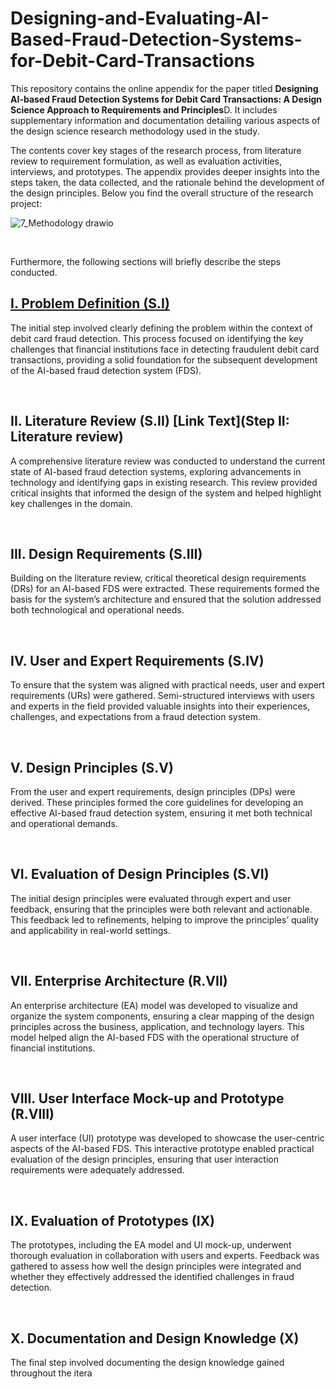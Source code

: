 # Designing-and-Evaluating-AI-Based-Fraud-Detection-Systems-for-Debit-Card-Transactions

This repository contains the online appendix for the paper titled <b>Designing AI-based Fraud Detection Systems for Debit Card Transactions: A Design Science Approach to Requirements and Principles</b>D. It includes supplementary information and documentation detailing various aspects of the design science research methodology used in the study. <p></p> 
The contents cover key stages of the research process, from literature review to requirement formulation, as well as evaluation activities, interviews, and prototypes. The appendix provides deeper insights into the steps taken, the data collected, and the rationale behind the development of the design principles. Below you find the overall structure of the research project: <p></p> 

![7_Methodology drawio](https://github.com/user-attachments/assets/e6619d07-66cf-44a4-8fe7-5daac675eaed) <p></p> 

<br> 

Furthermore, the following sections will briefly describe the steps conducted.
 

## [I. Problem Definition (S.I)](https://github.com/ValentinKranz/Designing-and-Evaluating-AI-Based-Fraud-Detection-Systems-for-Debit-Card-Transactions/tree/1cdf33c8031b8fc50b09d2e8c0f29552f1fc8be8/Step%202_%20Literature%20review)
The initial step involved clearly defining the problem within the context of debit card fraud detection. This process focused on identifying the key challenges that financial institutions face in detecting fraudulent debit card transactions, providing a solid foundation for the subsequent development of the AI-based fraud detection system (FDS).

<br>  

## II. Literature Review (S.II) [Link Text](Step II: Literature review)
A comprehensive literature review was conducted to understand the current state of AI-based fraud detection systems, exploring advancements in technology and identifying gaps in existing research. This review provided critical insights that informed the design of the system and helped highlight key challenges in the domain.

<br>  

## III. Design Requirements (S.III)
Building on the literature review, critical theoretical design requirements (DRs) for an AI-based FDS were extracted. These requirements formed the basis for the system’s architecture and ensured that the solution addressed both technological and operational needs.

<br>  

## IV. User and Expert Requirements (S.IV)
To ensure that the system was aligned with practical needs, user and expert requirements (URs) were gathered. Semi-structured interviews with users and experts in the field provided valuable insights into their experiences, challenges, and expectations from a fraud detection system.

<br>  

## V. Design Principles (S.V)
From the user and expert requirements, design principles (DPs) were derived. These principles formed the core guidelines for developing an effective AI-based fraud detection system, ensuring it met both technical and operational demands.

<br>  

## VI. Evaluation of Design Principles (S.VI)
The initial design principles were evaluated through expert and user feedback, ensuring that the principles were both relevant and actionable. This feedback led to refinements, helping to improve the principles’ quality and applicability in real-world settings.

<br>  

## VII. Enterprise Architecture (R.VII)
An enterprise architecture (EA) model was developed to visualize and organize the system components, ensuring a clear mapping of the design principles across the business, application, and technology layers. This model helped align the AI-based FDS with the operational structure of financial institutions.

<br>  

## VIII. User Interface Mock-up and Prototype (R.VIII)
A user interface (UI) prototype was developed to showcase the user-centric aspects of the AI-based FDS. This interactive prototype enabled practical evaluation of the design principles, ensuring that user interaction requirements were adequately addressed.

<br>  

## IX. Evaluation of Prototypes (IX)
The prototypes, including the EA model and UI mock-up, underwent thorough evaluation in collaboration with users and experts. Feedback was gathered to assess how well the design principles were integrated and whether they effectively addressed the identified challenges in fraud detection.

<br>  

## X. Documentation and Design Knowledge (X)
The final step involved documenting the design knowledge gained throughout the itera

